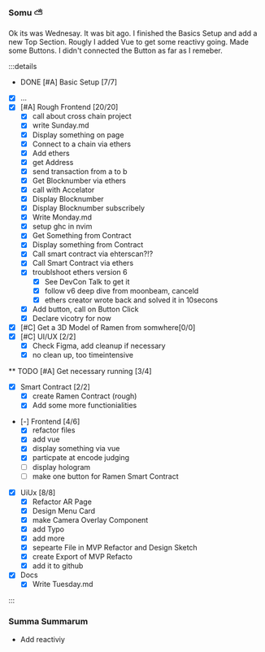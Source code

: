 ### Somu ⛅

Ok its was Wednesay. It was bit ago. I finished the Basics Setup and add a new
Top Section. Rougly I added Vue to get some reactivy going. Made some Buttons. I
didn't connected the Button as far as I remeber.

:::details

- DONE [#A] Basic Setup [7/7]
- [x] ...
- [x] [#A] Rough Frontend [20/20]
  - [x] call about cross chain project
  - [x] write Sunday.md
  - [x] Display something on page
  - [x] Connect to a chain via ethers
  - [x] Add ethers
  - [x] get Address
  - [x] send transaction from a to b
  - [x] Get Blocknumber via ethers
  - [x] call with Accelator
  - [x] Display Blocknumber
  - [x] Display Blocknumber subscribely
  - [x] Write Monday.md
  - [x] setup ghc in nvim
  - [x] Get Something from Contract
  - [x] Display something from Contract
  - [x] Call smart contract via ehterscan?!?
  - [x] Call Smart Contract via ethers
  - [x] troublshoot ethers version 6
    - [x] See DevCon Talk to get it
    - [x] follow v6 deep dive from moonbeam, canceld
    - [x] ethers creator wrote back and solved it in 10secons
  - [x] Add button, call on Button Click
  - [x] Declare vicotry for now
- [x] [#C] Get a 3D Model of Ramen from somwhere[0/0]
- [x] [#C] UI/UX [2/2]
  - [x] Check Figma, add cleanup if necessary
  - [x] no clean up, too timeintensive

** TODO [#A] Get necessary running [3/4]

- [x] Smart Contract [2/2]
  - [x] create Ramen Contract (rough)
  - [x] Add some more functionialities
- [-] Frontend [4/6]
  - [x] refactor files
  - [x] add vue
  - [x] display something via vue
  - [x] particpate at encode judging
  - [ ] display hologram
  - [ ] make one button for Ramen Smart Contract
- [x] UiUx [8/8]
  - [x] Refactor AR Page
  - [x] Design Menu Card
  - [x] make Camera Overlay Component
  - [x] add Typo
  - [x] add more
  - [x] sepearte File in MVP Refactor and Design Sketch
  - [x] create Export of MVP Refacto
  - [x] add it to github
- [x] Docs
  - [x] Write Tuesday.md

:::

### Summa Summarum

- Add reactiviy

